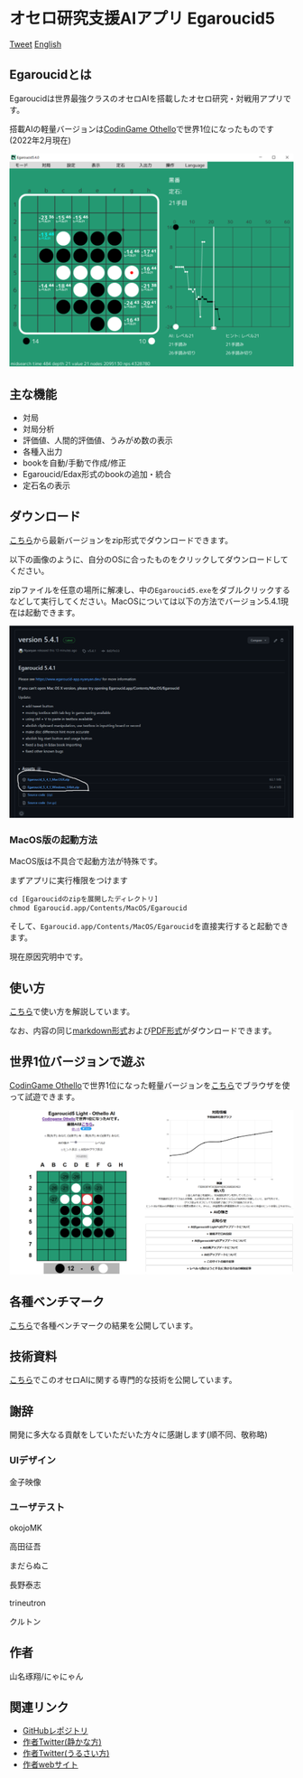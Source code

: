 # オセロ研究支援AIアプリ Egaroucid5

<a href="https://twitter.com/share?ref_src=twsrc%5Etfw" class="twitter-share-button" data-text="最強レベルAI搭載オセロ研究支援ソフト" data-url="https://www.egaroucid-app.nyanyan.dev/" data-hashtags="egaroucid" data-related="takuto_yamana,Nyanyan_Cube" data-show-count="false">Tweet</a><script async src="https://platform.twitter.com/widgets.js" charset="utf-8"></script> <a href=./../en/>English</a>

## Egaroucidとは

Egaroucidは世界最強クラスのオセロAIを搭載したオセロ研究・対戦用アプリです。

搭載AIの軽量バージョンは[CodinGame Othello](https://www.codingame.com/multiplayer/bot-programming/othello-1/leaderboard)で世界1位になったものです(2022年2月現在)

![画面例](./../img/app_ja.png)

 

## 主な機能

* 対局
* 対局分析
* 評価値、人間的評価値、うみがめ数の表示
* 各種入出力
* bookを自動/手動で作成/修正
* Egaroucid/Edax形式のbookの追加・統合
* 定石名の表示



## ダウンロード

[こちら](https://github.com/Nyanyan/Egaroucid5/releases/)から最新バージョンをzip形式でダウンロードできます。

以下の画像のように、自分のOSに合ったものをクリックしてダウンロードしてください。

zipファイルを任意の場所に解凍し、中の```Egaroucid5.exe```をダブルクリックするなどして実行してください。MacOSについては以下の方法でバージョン5.4.1現在は起動できます。

![ダウンロード](./../img/download.png)



### MacOS版の起動方法

MacOS版は不具合で起動方法が特殊です。

まずアプリに実行権限をつけます

```
cd [Egaroucidのzipを展開したディレクトリ]
chmod Egaroucid.app/Contents/MacOS/Egaroucid
```

そして、```Egaroucid.app/Contents/MacOS/Egaroucid```を直接実行すると起動できます。

現在原因究明中です。





## 使い方

[こちら](./../usage/)で使い方を解説しています。

なお、内容の同じ[markdown形式](./../usage/ja/index.md)および[PDF形式](./../usage/ja/index.pdf)がダウンロードできます。



## 世界1位バージョンで遊ぶ

[CodinGame Othello](https://www.codingame.com/multiplayer/bot-programming/othello-1/leaderboard)で世界1位になった軽量バージョンを[こちら](https://www.egaroucid.nyanyan.dev/)でブラウザを使って試遊できます。

![世界1位バージョン](./../img/egaroucid_light.png)



## 各種ベンチマーク

[こちら](./../benchmark/)で各種ベンチマークの結果を公開しています。



## 技術資料

[こちら](./../technology/)でこのオセロAIに関する専門的な技術を公開しています。



## 謝辞

開発に多大なる貢献をしていただいた方々に感謝します(順不同、敬称略)

### UIデザイン

金子映像

### ユーザテスト

okojoMK

高田征吾

まだらぬこ

長野泰志

trineutron

クルトン



## 作者

山名琢翔/にゃにゃん



## 関連リンク

* [GitHubレポジトリ](https://github.com/Nyanyan/Egaroucid5)
* [作者Twitter(静かな方)](https://twitter.com/takuto_yamana)
* [作者Twitter(うるさい方)](https://twitter.com/Nyanyan_Cube)
* [作者webサイト](https://nyanyan.github.io/)